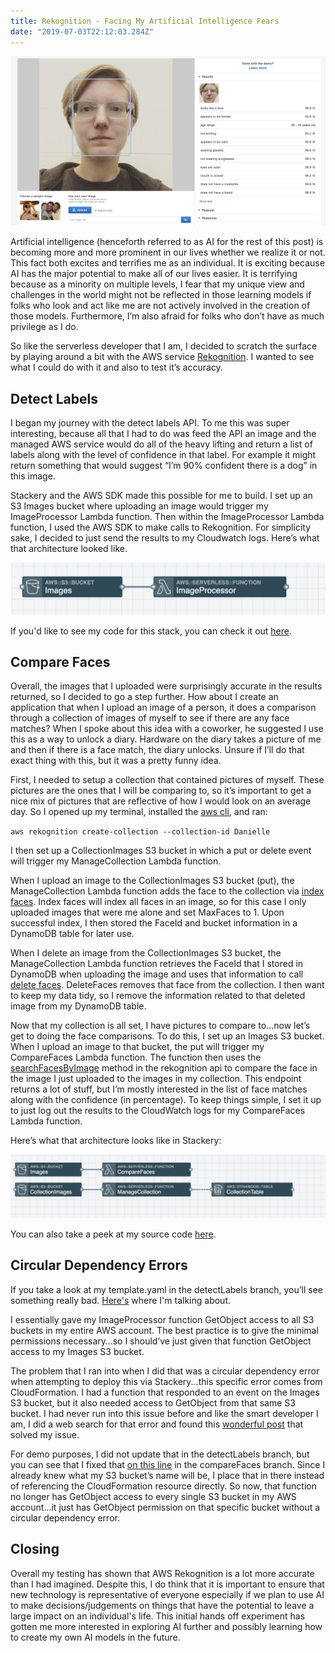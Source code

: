 ```yaml
---
title: Rekognition - Facing My Artificial Intelligence Fears
date: "2019-07-03T22:12:03.284Z"
---
```


![Me in rekognition](./rekognition-me.png)

Artificial intelligence (henceforth referred to as AI for the rest of this post) is becoming more and more prominent in our lives whether we realize it or not. This fact both excites and terrifies me as an individual. It is exciting because AI has the major potential to make all of our lives easier. It is terrifying because as a minority on multiple levels, I fear that my unique view and challenges in the world might not be reflected in those learning models if folks who look and act like me are not actively involved in the creation of those models. Furthermore, I’m also afraid for folks who don’t have as much privilege as I do.

So like the serverless developer that I am, I decided to scratch the surface by playing around a bit with the AWS service <a href="https://aws.amazon.com/rekognition/" target="_blank" rel="noopener noreferrer">Rekognition</a>. I wanted to see what I could do with it and also to test it’s accuracy.

## Detect Labels
I began my journey with the detect labels API. To me this was super interesting, because all that I had to do was feed the API an image and the managed AWS service would do all of the heavy lifting and return a list of labels along with the level of confidence in that label. For example it might return something that would suggest “I’m 90% confident there is a dog” in this image.

Stackery and the AWS SDK made this possible for me to build. I set up an S3 Images bucket where uploading an image would trigger my ImageProcessor Lambda function. Then within the ImageProcessor Lambda function, I used the AWS SDK to make calls to Rekognition. For simplicity sake, I decided to just send the results to my Cloudwatch logs. Here’s what that architecture looked like.

![Detect Labels Stack](./detectLabels.png)

If you'd like to see my code for this stack, you can check it out <a href="https://github.com/deeheber/face-match/tree/detectLabels" target="_blank" rel="noopener noreferrer">here</a>.

## Compare Faces
Overall, the images that I uploaded were surprisingly accurate in the results returned, so I decided to go a step further. How about I create an application that when I upload an image of a person, it does a comparison through a collection of images of myself to see if there are any face matches? When I spoke about this idea with a coworker, he suggested I use this as a way to unlock a diary. Hardware on the diary takes a picture of me and then if there is a face match, the diary unlocks. Unsure if I’ll do that exact thing with this, but it was a pretty funny idea.

First, I needed to setup a collection that contained pictures of myself. These pictures are the ones that I will be comparing to, so it’s important to get a nice mix of pictures that are reflective of how I would look on an average day. So I opened up my terminal, installed the <a href="https://docs.aws.amazon.com/cli/latest/userguide/cli-chap-install.html" target="_blank" rel="noopener noreferrer">aws cli</a>, and ran:

`aws rekognition create-collection --collection-id Danielle`

I then set up a CollectionImages S3 bucket in which a put or delete event will trigger my ManageCollection Lambda function.

When I upload an image to the CollectionImages S3 bucket (put), the ManageCollection Lambda function adds the face to the collection via <a href="https://docs.aws.amazon.com/rekognition/latest/dg/API_IndexFaces.html" target="_blank" rel="noopener noreferrer">index faces</a>. Index faces will index all faces in an image, so for this case I only uploaded images that were me alone and set MaxFaces to 1. Upon successful index, I then stored the FaceId and bucket information in a DynamoDB table for later use.

When I delete an image from the CollectionImages S3 bucket, the ManageCollection Lambda function retrieves the FaceId that I stored in DynamoDB when uploading the image and uses that information to call <a href="https://docs.aws.amazon.com/rekognition/latest/dg/API_DeleteFaces.html" target="_blank" rel="noopener noreferrer">delete faces</a>. DeleteFaces removes that face from the collection. I then want to keep my data tidy, so I remove the information related to that deleted image from my DynamoDB table.

Now that my collection is all set, I have pictures to compare to...now let’s get to doing the face comparisons. To do this, I set up an Images S3 bucket. When I upload an image to that bucket, the put will trigger my CompareFaces Lambda function. The function then uses the <a href="https://docs.aws.amazon.com/rekognition/latest/dg/API_SearchFacesByImage.html" target="_blank" rel="noopener noreferrer">searchFacesByImage</a> method in the rekognition api to compare the face in the image I just uploaded to the images in my collection. This endpoint returns a lot of stuff, but I’m mostly interested in the list of face matches along with the confidence (in percentage). To keep things simple, I set it up to just log out the results to the CloudWatch logs for my CompareFaces Lambda function.

Here’s what that architecture looks like in Stackery:

![Compare Faces Stack](./compareFaces.png)

You can also take a peek at my source code <a href="https://github.com/deeheber/face-match/tree/compareFaces" target="_blank" rel="noopener noreferrer">here</a>.

## Circular Dependency Errors
If you take a look at my template.yaml in the detectLabels branch, you’ll see something really bad. <a href="https://github.com/deeheber/face-match/blob/detectLabels/template.yaml#L23" target="_blank" rel="noopener noreferrer">Here's</a> where I'm talking about.

I essentially gave my ImageProcessor function GetObject access to all S3 buckets in my entire AWS account. The best practice is to give the minimal permissions necessary…so I should’ve just given that function GetObject access to my Images S3 bucket.

The problem that I ran into when I did that was a circular dependency error when attempting to deploy this via Stackery...this specific error comes from CloudFormation. I had a function that responded to an event on the Images S3 bucket, but it also needed access to GetObject from that same S3 bucket. I had never run into this issue before and like the smart developer I am, I did a web search for that error and found this <a href="https://aws.amazon.com/blogs/infrastructure-and-automation/handling-circular-dependency-errors-in-aws-cloudformation/" target="_blank" rel="noopener noreferrer">wonderful post</a> that solved my issue.

For demo purposes, I did not update that in the detectLabels branch, but you can see that I fixed that <a href="https://github.com/deeheber/face-match/blob/compareFaces/template.yaml#L49" target="_blank" rel="noopener noreferrer">on this line</a> in the compareFaces branch. Since I already knew what my S3 bucket’s name will be, I place that in there instead of referencing the CloudFormation resource directly. So now, that function no longer has GetObject access to every single S3 bucket in my AWS account...it just has GetObject permission on that specific bucket without a circular dependency error.

## Closing
Overall my testing has shown that AWS Rekognition is a lot more accurate than I had imagined. Despite this, I do think that it is important to ensure that new technology is representative of everyone especially if we plan to use AI to make decisions/judgements on things that have the potential to leave a large impact on an individual's life. This initial hands off experiment has gotten me more interested in exploring AI further and possibly learning how to create my own AI models in the future.
